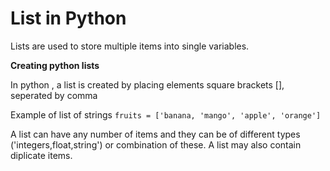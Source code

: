 # List in Python

Lists are used to store multiple items into single variables.

**Creating python lists**

In python , a list is created by placing elements square brackets [], seperated by comma

Example of list of strings
`fruits = ['banana, 'mango', 'apple', 'orange']`

A list can have any number of items and they can be of different types ('integers,float,string') or combination of these.
A list may also contain diplicate items.


